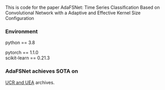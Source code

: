 This is code for the paper 
AdaFSNet: Time Series Classification Based on Convolutional Network with a Adaptive and Effective Kernel Size Configuration


### Environment 

python == 3.8

pytorch == 1.1.0  
scikit-learn == 0.21.3

### AdaFSNet achieves SOTA on

[UCR and UEA](http://www.timeseriesclassification.com/) archives.




​    
